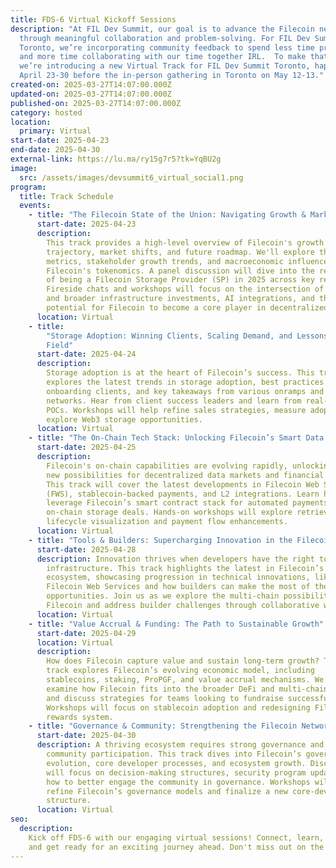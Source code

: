 ```yaml
---
title: FDS-6 Virtual Kickoff Sessions
description: "​At FIL Dev Summit, our goal is to advance the Filecoin network
  through meaningful collaboration and problem-solving. For FIL Dev Summit
  Toronto, we’re incorporating community feedback to spend less time presenting
  and more time collaborating with our time together IRL.  ​To make that happen,
  we’re introducing a new Virtual Track for FIL Dev Summit Toronto, happening on
  April 23-30 before the in-person gathering in Toronto on May 12-13."
created-on: 2025-03-27T14:07:00.000Z
updated-on: 2025-03-27T14:07:00.000Z
published-on: 2025-03-27T14:07:00.000Z
category: hosted
location:
  primary: Virtual
start-date: 2025-04-23
end-date: 2025-04-30
external-link: https://lu.ma/ry15g7r5?tk=YqBU2g
image:
  src: /assets/images/devsummit6_virtual_social1.png
program:
  title: Track Schedule
  events:
    - title: "The Filecoin State of the Union: Navigating Growth & Market Shifts"
      start-date: 2025-04-23
      description:
        This track provides a high-level overview of Filecoin's growth
        trajectory, market shifts, and future roadmap. We'll explore the latest
        metrics, stakeholder growth trends, and macroeconomic influences on
        Filecoin's tokenomics. A panel discussion will dive into the realities
        of being a Filecoin Storage Provider (SP) in 2025 across key regions.
        Fireside chats and workshops will focus on the intersection of Filecoin
        and broader infrastructure investments, AI integrations, and the
        potential for Filecoin to become a core player in decentralized AI.
      location: Virtual
    - title:
        "Storage Adoption: Winning Clients, Scaling Demand, and Lessons from the
        Field"
      start-date: 2025-04-24
      description:
        Storage adoption is at the heart of Filecoin’s success. This track
        explores the latest trends in storage adoption, best practices for
        onboarding clients, and key takeaways from various onramps and storage
        networks. Hear from client success leaders and learn from real-world
        POCs. Workshops will help refine sales strategies, measure adoption, and
        explore Web3 storage opportunities.
      location: Virtual
    - title: "The On-Chain Tech Stack: Unlocking Filecoin’s Smart Data Economy"
      start-date: 2025-04-25
      description:
        Filecoin's on-chain capabilities are evolving rapidly, unlocking
        new possibilities for decentralized data markets and financial flows.
        This track will cover the latest developments in Filecoin Web Services
        (FWS), stablecoin-backed payments, and L2 integrations. Learn how to
        leverage Filecoin’s smart contract stack for automated payments and
        on-chain storage deals. Hands-on workshops will explore retrieval
        lifecycle visualization and payment flow enhancements.
      location: Virtual
    - title: "Tools & Builders: Supercharging Innovation in the Filecoin Ecosystem"
      start-date: 2025-04-28
      description: Innovation thrives when developers have the right tools and
        infrastructure. This track highlights the latest in Filecoin’s builder
        ecosystem, showcasing progression in technical innovations, like PDP and
        Filecoin Web Services and how builders can make the most of these
        opportunities. Join us as we explore the multi-chain possibilities for
        Filecoin and address builder challenges through collaborative workshops.
      location: Virtual
    - title: "Value Accrual & Funding: The Path to Sustainable Growth"
      start-date: 2025-04-29
      location: Virtual
      description:
        How does Filecoin capture value and sustain long-term growth? This
        track explores Filecoin’s evolving economic model, including
        stablecoins, staking, ProPGF, and value accrual mechanisms. We'll
        examine how Filecoin fits into the broader DeFi and multi-chain economy,
        and discuss strategies for teams looking to fundraise successfully.
        Workshops will focus on stablecoin adoption and redesigning Filecoin’s
        rewards system.
    - title: "Governance & Community: Strengthening the Filecoin Network from Within"
      start-date: 2025-04-30
      description: A thriving ecosystem requires strong governance and active
        community participation. This track dives into Filecoin’s governance
        evolution, core developer processes, and ecosystem growth. Discussions
        will focus on decision-making structures, security program updates, and
        how to better engage the community in governance. Workshops will help
        refine Filecoin’s governance models and finalize a new core-dev
        structure.
      location: Virtual
seo:
  description:
    Kick off FDS-6 with our engaging virtual sessions! Connect, learn,
    and get ready for an exciting journey ahead. Don't miss out on the action!
---
```

